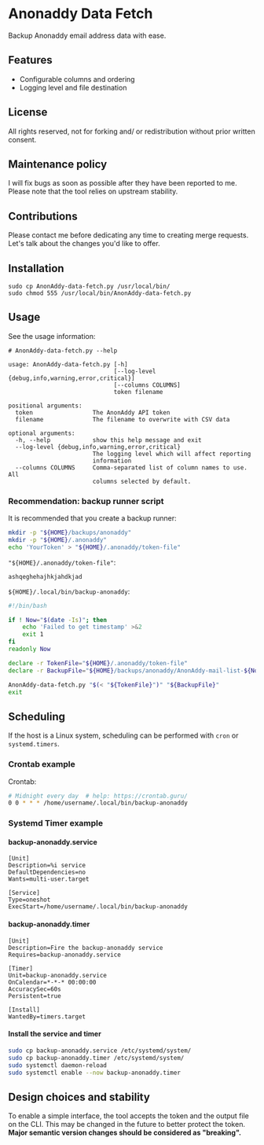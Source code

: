 # Anonaddy Data Fetch


Backup Anonaddy email address data with ease.


## Features

- Configurable columns and ordering
- Logging level and file destination


## License

All rights reserved, not for forking and/ or redistribution without prior written consent.


## Maintenance policy

I will fix bugs as soon as possible after they have been reported to me.
Please note that the tool relies on upstream stability.


## Contributions

Please contact me before dedicating any time to creating merge requests. Let's talk about the changes you'd like to offer.


## Installation

```
sudo cp AnonAddy-data-fetch.py /usr/local/bin/
sudo chmod 555 /usr/local/bin/AnonAddy-data-fetch.py
```


## Usage

See the usage information:

```
# AnonAddy-data-fetch.py --help

usage: AnonAddy-data-fetch.py [-h]
                              [--log-level {debug,info,warning,error,critical}]
                              [--columns COLUMNS]
                              token filename

positional arguments:
  token                 The AnonAddy API token
  filename              The filename to overwrite with CSV data

optional arguments:
  -h, --help            show this help message and exit
  --log-level {debug,info,warning,error,critical}
                        The logging level which will affect reporting
                        information
  --columns COLUMNS     Comma-separated list of column names to use. All
                        columns selected by default.
```


### Recommendation: backup runner script

It is recommended that you create a backup runner:


```bash
mkdir -p "${HOME}/backups/anonaddy"
mkdir -p "${HOME}/.anonaddy"
echo 'YourToken' > "${HOME}/.anonaddy/token-file"
```

`"${HOME}/.anonaddy/token-file"`:

```
ashqeghehajhkjahdkjad
```


`${HOME}/.local/bin/backup-anonaddy`:

```bash
#!/bin/bash

if ! Now="$(date -Is)"; then
    echo 'Failed to get timestamp' >&2
    exit 1
fi
readonly Now

declare -r TokenFile="${HOME}/.anonaddy/token-file"
declare -r BackupFile="${HOME}/backups/anonaddy/AnonAddy-mail-list-${Now}.csv"

AnonAddy-data-fetch.py "$(< "${TokenFile}")" "${BackupFile}"
exit
```


## Scheduling

If the host is a Linux system, scheduling can be performed with `cron` or `systemd.timers`.


### Crontab example

Crontab:

```bash
# Midnight every day  # help: https://crontab.guru/
0 0 * * * /home/username/.local/bin/backup-anonaddy
```


### Systemd Timer example


#### backup-anonaddy.service

```
[Unit]
Description=%i service
DefaultDependencies=no
Wants=multi-user.target

[Service]
Type=oneshot
ExecStart=/home/username/.local/bin/backup-anonaddy
```

#### backup-anonaddy.timer

```
[Unit]
Description=Fire the backup-anonaddy service
Requires=backup-anonaddy.service

[Timer]
Unit=backup-anonaddy.service
OnCalendar=*-*-* 00:00:00
AccuracySec=60s
Persistent=true

[Install]
WantedBy=timers.target
```


#### Install the service and timer

```bash
sudo cp backup-anonaddy.service /etc/systemd/system/
sudo cp backup-anonaddy.timer /etc/systemd/system/
sudo systemctl daemon-reload
sudo systemctl enable --now backup-anonaddy.timer
```


## Design choices and stability

To enable a simple interface, the tool accepts the token and the output file on the CLI.
This may be changed in the future to better protect the token. **Major semantic version changes should be considered as "breaking".**
